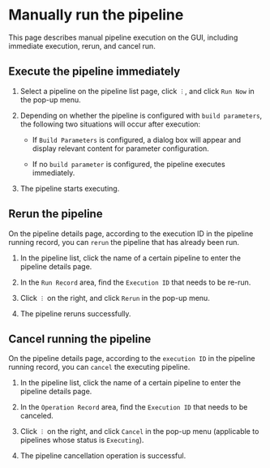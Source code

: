# Manually run the pipeline

This page describes manual pipeline execution on the GUI, including immediate execution, rerun, and cancel run.

## Execute the pipeline immediately

1. Select a pipeline on the pipeline list page, click `︙`, and click `Run Now` in the pop-up menu.

   <!--![]()screenshots-->

2. Depending on whether the pipeline is configured with `build parameters`, the following two situations will occur after execution:

   - If `Build Parameters` is configured, a dialog box will appear and display relevant content for parameter configuration.

     <!--![]()screenshots-->

   - If no `build parameter` is configured, the pipeline executes immediately.

3. The pipeline starts executing.

   <!--![]()screenshots-->

## Rerun the pipeline

On the pipeline details page, according to the execution ID in the pipeline running record, you can `rerun` the pipeline that has already been run.

1. In the pipeline list, click the name of a certain pipeline to enter the pipeline details page.

2. In the `Run Record` area, find the `Execution ID` that needs to be re-run.

3. Click `︙` on the right, and click `Rerun` in the pop-up menu.

   <!--![]()screenshots-->

4. The pipeline reruns successfully.

   <!--![]()screenshots-->

## Cancel running the pipeline

On the pipeline details page, according to the `execution ID` in the pipeline running record, you can `cancel` the executing pipeline.

1. In the pipeline list, click the name of a certain pipeline to enter the pipeline details page.

2. In the `Operation Record` area, find the `Execution ID` that needs to be canceled.

3. Click `︙` on the right, and click `Cancel` in the pop-up menu (applicable to pipelines whose status is `Executing`).

   <!--![]()screenshots-->

4. The pipeline cancellation operation is successful.

   <!--![]()screenshots-->
